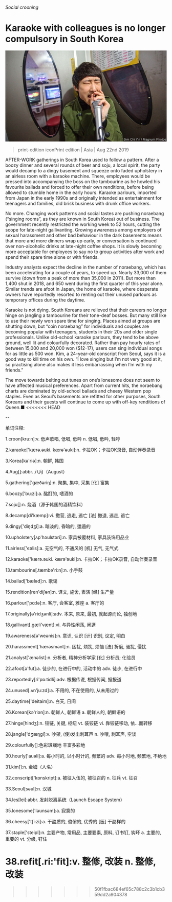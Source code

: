 ###### Social crooning

# Karaoke with colleagues is no longer compulsory in South Korea 

![image](images/20190824_ASP003_0.jpg) 

> print-edition iconPrint edition | Asia | Aug 22nd 2019 

AFTER-WORK gatherings in South Korea used to follow a pattern. After a boozy dinner and several rounds of beer and soju, a local spirit, the party would decamp to a dingy basement and squeeze onto faded upholstery in an airless room with a karaoke machine. There, employees would be pressed into accompanying the boss on the tambourine as he howled his favourite ballads and forced to offer their own renditions, before being allowed to stumble home in the early hours. Karaoke parlours, imported from Japan in the early 1990s and originally intended as entertainment for teenagers and families, did brisk business with drunk office workers. 

No more. Changing work patterns and social tastes are pushing noraebang (“singing rooms”, as they are known in South Korea) out of business. The government recently restricted the working week to 52 hours, cutting the scope for late-night gallivanting. Growing awareness among employers of sexual harassment and other bad behaviour in the dark basements means that more and more dinners wrap up early, or conversation is continued over non-alcoholic drinks at late-night coffee shops. It is slowly becoming more acceptable for employees to say no to group activities after work and spend their spare time alone or with friends. 

Industry analysts expect the decline in the number of noraebang, which has been accelerating for a couple of years, to speed up. Nearly 33,000 of them survive (down from a peak of more than 35,000 in 2011). But more than 1,400 shut in 2018, and 650 went during the first quarter of this year alone. Similar trends are afoot in Japan, the home of karaoke, where desperate owners have reportedly resorted to renting out their unused parlours as temporary offices during the daytime. 

Karaoke is not dying. South Koreans are relieved that their careers no longer hinge on jangling a tambourine for their tone-deaf bosses. But many still like to use their newly won spare time for singing. Places aimed at groups are shutting down, but “coin noraebang” for individuals and couples are becoming popular with teenagers, students in their 20s and older single professionals. Unlike old-school karaoke parlours, they tend to be above ground, well lit and colourfully decorated. Rather than pay hourly rates of between 15,000 and 20,000 won ($12-17), users can sing individual songs for as little as 500 won. Kim, a 24-year-old conscript from Seoul, says it is a good way to kill time on his own. “I love singing but I’m not very good at it, so practising alone also makes it less embarrassing when I’m with my friends.” 

The move towards belting out tunes on one’s lonesome does not seem to have affected musical preferences. Apart from current hits, the noraebang charts are dominated by old-school ballads and cheesy Western pop staples. Even as Seoul’s basements are refitted for other purposes, South Koreans and their guests will continue to come up with off-key renditions of Queen.■ 
<<<<<<< HEAD

-- 

 单词注释:

1.croon[kru:n]:v. 低声歌唱, 低唱, 低吟 n. 低唱, 低吟, 轻哼 

2.karaoke['kærә.әuki. kærә'әuki]:n. 卡拉OK；卡拉OK录音, 自动伴奏录音 

3.Korea[kә'riә]:n. 朝鲜, 韩国 

4.Aug[]:abbr. 八月（August） 

5.gathering['gæðәriŋ]:n. 聚集, 集中, 采集 [化] 富集 

6.boozy['bu:zi]:a. 酩酊的, 嗜酒的 

7.soju[]:n. 烧酒（源于韩国的酒精饮料） 

8.decamp[di'kæmp]:vi. 撤营, 逃走, 逃亡 [法] 撤退, 逃走, 逃亡 

9.dingy['diŋdʒi]:a. 暗淡的, 昏暗的, 邋遢的 

10.upholstery[ʌp'hәulstәri]:n. 家具被覆材料, 家具装饰用品业 

11.airless['єәlis]:a. 无空气的, 不通风的 [机] 无气, 无气式 

12.karaoke['kærә.әuki. kærә'әuki]:n. 卡拉OK；卡拉OK录音, 自动伴奏录音 

13.tambourine[.tæmbә'ri:n]:n. 小手鼓 

14.ballad['bælәd]:n. 歌谣 

15.rendition[ren'diʃәn]:n. 译文, 施舍, 表演 [经] 生产量 

16.parlour['pɑ:lә]:n. 客厅, 会客室, 雅座 a. 客厅的 

17.originally[ә'ridʒәnli]:adv. 本来, 原来, 最初, 就起源而论, 独创地 

18.gallivant[.gæli'vænt]:vi. 与异性闲荡, 闲逛 

19.awareness[ә'weәnis]:n. 意识, 认识 [计] 识别, 议定, 明白 

20.harassment['hærәsmәnt]:n. 困扰, 烦扰, 烦恼 [法] 折磨, 骚扰, 侵扰 

21.analyst['ænәlist]:n. 分析者, 精神分析学家 [化] 分析员; 化验员 

22.afoot[ә'fut]:a. 徒步的, 在进行中的, 活动中的 adv. 徒步, 在进行中 

23.reportedly[ri'pɒ:tidli]:adv. 根据传说, 根据传闻, 据报道 

24.unused[.ʌn'ju:zd]:a. 不用的, 不在使用的, 从未用过的 

25.daytime['deitaim]:n. 白天, 日间 

26.Korean[kә'riәn]:n. 朝鲜人, 朝鲜语 a. 朝鲜人的, 朝鲜语的 

27.hinge[hindʒ]:n. 铰链, 关键, 枢纽 vt. 装铰链 vi. 靠铰链移动, 依...而转移 

28.jangle['dʒæŋgl]:v. 吵架, (使)发出刺耳声 n. 吵嚷, 刺耳声, 空谈 

29.colourfully[]:色彩斑斓地 丰富多彩地 

30.hourly['auәli]:a. 每小时的, 以小时计的, 频繁的 adv. 每小时地, 频繁地, 不绝地 

31.kim[]:n. 金姆（人名） 

32.conscript['kɒnskript]:a. 被征入伍的, 被征召的 n. 征兵 vt. 征召 

33.Seoul[sәul]:n. 汉城 

34.les[lei]:abbr. 发射脱离系统（Launch Escape System） 

35.lonesome['lәunsәm]:a. 寂寞的 

36.cheesy['tʃi:zi]:a. 干酪质的, 俊俏的, 优秀的 [医] 干酪样的 

37.staple['steipl]:n. 主要产物, 常用品, 主要要素, 原料, 订书钉, 钩环 a. 主要的, 重要的 vt. 分级, 钉住 

38.refit[.ri:'fit]:v. 整修, 改装 n. 整修, 改装 
=======
>>>>>>> 50f1fbac684ef65c788c2c3b1cb359dd2a904378

